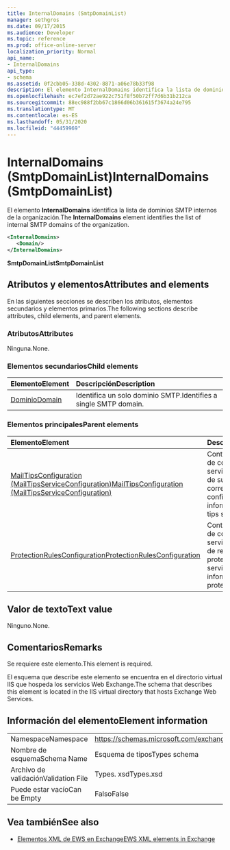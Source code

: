 ```yaml
---
title: InternalDomains (SmtpDomainList)
manager: sethgros
ms.date: 09/17/2015
ms.audience: Developer
ms.topic: reference
ms.prod: office-online-server
localization_priority: Normal
api_name:
- InternalDomains
api_type:
- schema
ms.assetid: 0f2cbb05-338d-4302-8871-a06e78b33f98
description: El elemento InternalDomains identifica la lista de dominios SMTP internos de la organización.
ms.openlocfilehash: ec7ef2d72ae922c751f8f50b72ff7d6b31b212ca
ms.sourcegitcommit: 88ec988f2bb67c1866d06b361615f3674a24e795
ms.translationtype: MT
ms.contentlocale: es-ES
ms.lasthandoff: 05/31/2020
ms.locfileid: "44459969"
---
```

# <a name="internaldomains-smtpdomainlist"></a><span data-ttu-id="be795-103">InternalDomains (SmtpDomainList)</span><span class="sxs-lookup"><span data-stu-id="be795-103">InternalDomains (SmtpDomainList)</span></span>

<span data-ttu-id="be795-104">El elemento **InternalDomains** identifica la lista de dominios SMTP internos de la organización.</span><span class="sxs-lookup"><span data-stu-id="be795-104">The **InternalDomains** element identifies the list of internal SMTP domains of the organization.</span></span> 
  
```XML
<InternalDomains>
   <Domain/>
</InternalDomains>
```

 <span data-ttu-id="be795-105">**SmtpDomainList**</span><span class="sxs-lookup"><span data-stu-id="be795-105">**SmtpDomainList**</span></span>
## <a name="attributes-and-elements"></a><span data-ttu-id="be795-106">Atributos y elementos</span><span class="sxs-lookup"><span data-stu-id="be795-106">Attributes and elements</span></span>

<span data-ttu-id="be795-107">En las siguientes secciones se describen los atributos, elementos secundarios y elementos primarios.</span><span class="sxs-lookup"><span data-stu-id="be795-107">The following sections describe attributes, child elements, and parent elements.</span></span>
  
### <a name="attributes"></a><span data-ttu-id="be795-108">Atributos</span><span class="sxs-lookup"><span data-stu-id="be795-108">Attributes</span></span>

<span data-ttu-id="be795-109">Ninguna.</span><span class="sxs-lookup"><span data-stu-id="be795-109">None.</span></span>
  
### <a name="child-elements"></a><span data-ttu-id="be795-110">Elementos secundarios</span><span class="sxs-lookup"><span data-stu-id="be795-110">Child elements</span></span>

|<span data-ttu-id="be795-111">**Elemento**</span><span class="sxs-lookup"><span data-stu-id="be795-111">**Element**</span></span>|<span data-ttu-id="be795-112">**Descripción**</span><span class="sxs-lookup"><span data-stu-id="be795-112">**Description**</span></span>|
|:-----|:-----|
|[<span data-ttu-id="be795-113">Dominio</span><span class="sxs-lookup"><span data-stu-id="be795-113">Domain</span></span>](domain.md) <br/> |<span data-ttu-id="be795-114">Identifica un solo dominio SMTP.</span><span class="sxs-lookup"><span data-stu-id="be795-114">Identifies a single SMTP domain.</span></span>  <br/> |
   
### <a name="parent-elements"></a><span data-ttu-id="be795-115">Elementos principales</span><span class="sxs-lookup"><span data-stu-id="be795-115">Parent elements</span></span>

|<span data-ttu-id="be795-116">**Elemento**</span><span class="sxs-lookup"><span data-stu-id="be795-116">**Element**</span></span>|<span data-ttu-id="be795-117">**Descripción**</span><span class="sxs-lookup"><span data-stu-id="be795-117">**Description**</span></span>|
|:-----|:-----|
|[<span data-ttu-id="be795-118">MailTipsConfiguration (MailTipsServiceConfiguration)</span><span class="sxs-lookup"><span data-stu-id="be795-118">MailTipsConfiguration (MailTipsServiceConfiguration)</span></span>](mailtipsconfiguration-mailtipsserviceconfiguration.md) <br/> |<span data-ttu-id="be795-119">Contiene información de configuración del servicio para el servicio de sugerencias de correo.</span><span class="sxs-lookup"><span data-stu-id="be795-119">Contains service configuration information for the mail tips service.</span></span>  <br/> |
|[<span data-ttu-id="be795-120">ProtectionRulesConfiguration</span><span class="sxs-lookup"><span data-stu-id="be795-120">ProtectionRulesConfiguration</span></span>](protectionrulesconfiguration.md) <br/> |<span data-ttu-id="be795-121">Contiene la información de configuración del servicio para el servicio de reglas de protección.</span><span class="sxs-lookup"><span data-stu-id="be795-121">Contains service configuration information for the protection rules service.</span></span>  <br/> |
   
## <a name="text-value"></a><span data-ttu-id="be795-122">Valor de texto</span><span class="sxs-lookup"><span data-stu-id="be795-122">Text value</span></span>

<span data-ttu-id="be795-123">Ninguno.</span><span class="sxs-lookup"><span data-stu-id="be795-123">None.</span></span>
  
## <a name="remarks"></a><span data-ttu-id="be795-124">Comentarios</span><span class="sxs-lookup"><span data-stu-id="be795-124">Remarks</span></span>

<span data-ttu-id="be795-125">Se requiere este elemento.</span><span class="sxs-lookup"><span data-stu-id="be795-125">This element is required.</span></span> 
  
<span data-ttu-id="be795-126">El esquema que describe este elemento se encuentra en el directorio virtual IIS que hospeda los servicios Web Exchange.</span><span class="sxs-lookup"><span data-stu-id="be795-126">The schema that describes this element is located in the IIS virtual directory that hosts Exchange Web Services.</span></span>
  
## <a name="element-information"></a><span data-ttu-id="be795-127">Información del elemento</span><span class="sxs-lookup"><span data-stu-id="be795-127">Element information</span></span>

|||
|:-----|:-----|
|<span data-ttu-id="be795-128">Namespace</span><span class="sxs-lookup"><span data-stu-id="be795-128">Namespace</span></span>  <br/> |https://schemas.microsoft.com/exchange/services/2006/types  <br/> |
|<span data-ttu-id="be795-129">Nombre de esquema</span><span class="sxs-lookup"><span data-stu-id="be795-129">Schema Name</span></span>  <br/> |<span data-ttu-id="be795-130">Esquema de tipos</span><span class="sxs-lookup"><span data-stu-id="be795-130">Types schema</span></span>  <br/> |
|<span data-ttu-id="be795-131">Archivo de validación</span><span class="sxs-lookup"><span data-stu-id="be795-131">Validation File</span></span>  <br/> |<span data-ttu-id="be795-132">Types. xsd</span><span class="sxs-lookup"><span data-stu-id="be795-132">Types.xsd</span></span>  <br/> |
|<span data-ttu-id="be795-133">Puede estar vacío</span><span class="sxs-lookup"><span data-stu-id="be795-133">Can be Empty</span></span>  <br/> |<span data-ttu-id="be795-134">Falso</span><span class="sxs-lookup"><span data-stu-id="be795-134">False</span></span>  <br/> |
   
## <a name="see-also"></a><span data-ttu-id="be795-135">Vea también</span><span class="sxs-lookup"><span data-stu-id="be795-135">See also</span></span>



- [<span data-ttu-id="be795-136">Elementos XML de EWS en Exchange</span><span class="sxs-lookup"><span data-stu-id="be795-136">EWS XML elements in Exchange</span></span>](ews-xml-elements-in-exchange.md)

